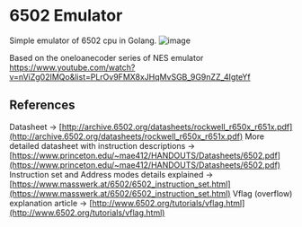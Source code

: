 # 6502 Emulator

Simple emulator of 6502 cpu in Golang.
![image](https://user-images.githubusercontent.com/3957076/189212091-485c172a-b81e-440e-9d9c-fb9549cdd214.png)

Based on the oneloanecoder series of NES emulator https://www.youtube.com/watch?v=nViZg02IMQo&list=PLrOv9FMX8xJHqMvSGB_9G9nZZ_4IgteYf

## References

Datasheet -> [http://archive.6502.org/datasheets/rockwell_r650x_r651x.pdf](http://archive.6502.org/datasheets/rockwell_r650x_r651x.pdf)
More detailed datasheet with instruction descriptions -> [https://www.princeton.edu/~mae412/HANDOUTS/Datasheets/6502.pdf](https://www.princeton.edu/~mae412/HANDOUTS/Datasheets/6502.pdf)
Instruction set and Address modes details explained -> [https://www.masswerk.at/6502/6502_instruction_set.html](https://www.masswerk.at/6502/6502_instruction_set.html)
Vflag (overflow) explanation article -> [http://www.6502.org/tutorials/vflag.html](http://www.6502.org/tutorials/vflag.html)
